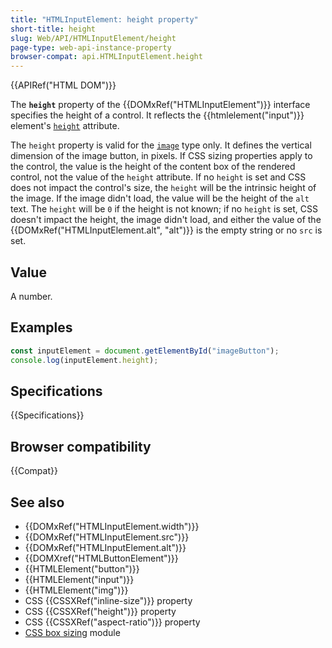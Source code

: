 ```yaml
---
title: "HTMLInputElement: height property"
short-title: height
slug: Web/API/HTMLInputElement/height
page-type: web-api-instance-property
browser-compat: api.HTMLInputElement.height
---
```


{{APIRef("HTML DOM")}}

The **`height`** property of the {{DOMxRef("HTMLInputElement")}} interface specifies the height of a control. It reflects the {{htmlelement("input")}} element's [`height`](/en-US/docs/Web/HTML/Reference/Element/input#height) attribute.

The `height` property is valid for the [`image`](/en-US/docs/Web/HTML/Reference/Element/input/image) type only. It defines the vertical dimension of the image button, in pixels. If CSS sizing properties apply to the control, the value is the height of the content box of the rendered control, not the value of the `height` attribute. If no `height` is set and CSS does not impact the control's size, the `height` will be the intrinsic height of the image. If the image didn't load, the value will be the height of the `alt` text. The `height` will be `0` if the height is not known; if no `height` is set, CSS doesn't impact the height, the image didn't load, and either the value of the {{DOMxRef("HTMLInputElement.alt", "alt")}} is the empty string or no `src` is set.

## Value

A number.

## Examples

```js
const inputElement = document.getElementById("imageButton");
console.log(inputElement.height);
```

## Specifications

{{Specifications}}

## Browser compatibility

{{Compat}}

## See also

- {{DOMxRef("HTMLInputElement.width")}}
- {{DOMxRef("HTMLInputElement.src")}}
- {{DOMxRef("HTMLInputElement.alt")}}
- {{DOMXref("HTMLButtonElement")}}
- {{HTMLElement("button")}}
- {{HTMLElement("input")}}
- {{HTMLElement("img")}}
- CSS {{CSSXRef("inline-size")}} property
- CSS {{CSSXRef("height")}} property
- CSS {{CSSXRef("aspect-ratio")}} property
- [CSS box sizing](/en-US/docs/Web/CSS/CSS_box_sizing) module

